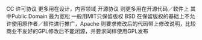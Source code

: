 CC 许可协议 更多用在设计，内容领域
开源协议 则更多用在开源代码／软件上  其中Public Domain 最为宽松 一般用MIT只保留版权 BSD 在保留版权的基础上不允许使用原作者／软件进行推广，Apache 则要求修改后的代码带上修改说明，比较商业不友好的GPL修改后不能闭源，并要求同样使用GPL发布
